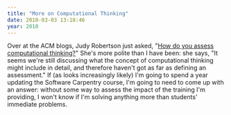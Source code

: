 ```yaml
---
title: "More on Computational Thinking"
date: 2010-03-03 13:18:46
year: 2010
---
```

Over at the ACM blogs, Judy Robertson just asked, "<a href="http://cacm.acm.org/blogs/blog-cacm/77886-how-do-you-assess-computational-thinking/fulltext">How do you assess computational thinking?</a>" She's more polite than I have been: she says, "It seems we're still discussing what the concept of computational thinking might include in detail, and therefore haven't got as far as defining an assessment." If (as looks increasingly likely) I'm going to spend a year updating the Software Carpentry course, I'm going to need to come up with an answer: without some way to assess the impact of the training I'm providing, I won't know if I'm solving anything more than students' immediate problems.
